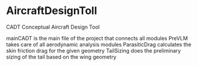# AircraftDesignToll
CADT
Conceptual Aircraft Design Tool

mainCADT is the main file of the project that connects all modules
PreVLM takes care of all aerodynamic analysis modules
ParasiticDrag calculates the skin friction drag for the given geometry
TailSizing does the preliminary sizing of the tail based on the wing geometry
